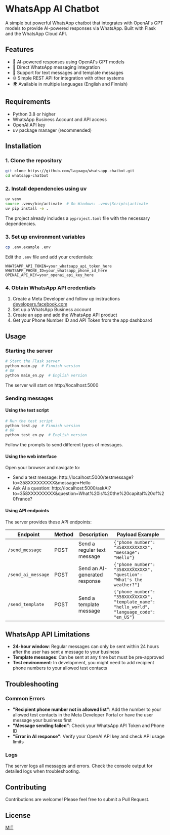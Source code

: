 # WhatsApp AI Chatbot

A simple but powerful WhatsApp chatbot that integrates with OpenAI's GPT models to provide AI-powered responses via WhatsApp. Built with Flask and the WhatsApp Cloud API.

## Features

- 🤖 AI-powered responses using OpenAI's GPT models
- 📱 Direct WhatsApp messaging integration
- 📝 Support for text messages and template messages
- 🌐 Simple REST API for integration with other systems
- 🌍 Available in multiple languages (English and Finnish)

## Requirements

- Python 3.8 or higher
- WhatsApp Business Account and API access
- OpenAI API key
- uv package manager (recommended)

## Installation

### 1. Clone the repository

```bash
git clone https://github.com/laguagu/whatsapp-chatbot.git
cd whatsapp-chatbot
```

### 2. Install dependencies using uv

```bash
uv venv
source .venv/bin/activate  # On Windows: .venv\Scripts\activate
uv pip install -e .
```

The project already includes a `pyproject.toml` file with the necessary dependencies.

### 3. Set up environment variables

```bash
cp .env.example .env
```

Edit the `.env` file and add your credentials:

```
WHATSAPP_API_TOKEN=your_whatsapp_api_token_here
WHATSAPP_PHONE_ID=your_whatsapp_phone_id_here
OPENAI_API_KEY=your_openai_api_key_here
```

### 4. Obtain WhatsApp API credentials

1. Create a Meta Developer and follow up instructions [developers.facebook.com](https://developers.facebook.com/docs/whatsapp/cloud-api/get-started)
2. Set up a WhatsApp Business account
3. Create an app and add the WhatsApp API product
4. Get your Phone Number ID and API Token from the app dashboard

## Usage

### Starting the server

```bash
# Start the Flask server
python main.py  # Finnish version
# OR
python main_en.py  # English version
```

The server will start on http://localhost:5000

### Sending messages

#### Using the test script

```bash
# Run the test script
python test.py  # Finnish version
# OR
python test_en.py  # English version
```

Follow the prompts to send different types of messages.

#### Using the web interface

Open your browser and navigate to:

- Send a test message: http://localhost:5000/testmessage?to=358XXXXXXXXX&message=Hello
- Ask AI a question: http://localhost:5000/askAI?to=358XXXXXXXXX&question=What%20is%20the%20capital%20of%20France?

#### Using API endpoints

The server provides these API endpoints:

| Endpoint           | Method | Description                   | Payload Example                                                                              |
| ------------------ | ------ | ----------------------------- | -------------------------------------------------------------------------------------------- |
| `/send_message`    | POST   | Send a regular text message   | `{"phone_number": "358XXXXXXXXX", "message": "Hello"}`                                       |
| `/send_ai_message` | POST   | Send an AI-generated response | `{"phone_number": "358XXXXXXXXX", "question": "What's the weather?"}`                        |
| `/send_template`   | POST   | Send a template message       | `{"phone_number": "358XXXXXXXXX", "template_name": "hello_world", "language_code": "en_US"}` |

## WhatsApp API Limitations

- **24-hour window**: Regular messages can only be sent within 24 hours after the user has sent a message to your business
- **Template messages**: Can be sent at any time but must be pre-approved
- **Test environment**: In development, you might need to add recipient phone numbers to your allowed test contacts

## Troubleshooting

### Common Errors

- **"Recipient phone number not in allowed list"**: Add the number to your allowed test contacts in the Meta Developer Portal or have the user message your business first
- **"Message sending failed"**: Check your WhatsApp API Token and Phone ID
- **"Error in AI response"**: Verify your OpenAI API key and check API usage limits

### Logs

The server logs all messages and errors. Check the console output for detailed logs when troubleshooting.

## Contributing

Contributions are welcome! Please feel free to submit a Pull Request.

## License

[MIT](LICENSE)
